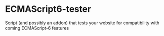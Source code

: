 ECMAScript6-tester
==================

Script (and possibly an addon) that tests your website for compatibility with coming ECMAScript-6 features
